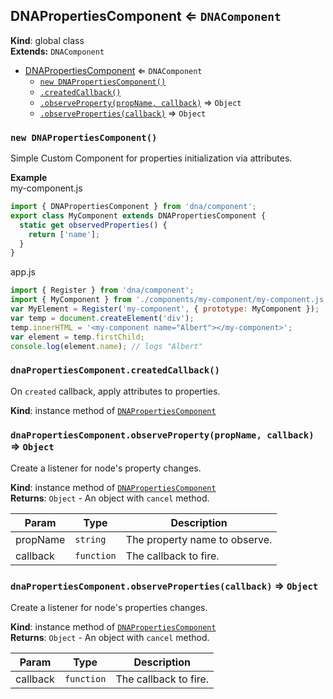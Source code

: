 <a name="DNAPropertiesComponent"></a>

## DNAPropertiesComponent ⇐ <code>DNAComponent</code>
**Kind**: global class  
**Extends:** <code>DNAComponent</code>  

* [DNAPropertiesComponent](#DNAPropertiesComponent) ⇐ <code>DNAComponent</code>
    * [`new DNAPropertiesComponent()`](#new_DNAPropertiesComponent_new)
    * [`.createdCallback()`](#DNAPropertiesComponent+createdCallback)
    * [`.observeProperty(propName, callback)`](#DNAPropertiesComponent+observeProperty) ⇒ <code>Object</code>
    * [`.observeProperties(callback)`](#DNAPropertiesComponent+observeProperties) ⇒ <code>Object</code>

<a name="new_DNAPropertiesComponent_new"></a>

### `new DNAPropertiesComponent()`
Simple Custom Component for properties initialization via attributes.

**Example**  
my-component.js
```js
import { DNAPropertiesComponent } from 'dna/component';
export class MyComponent extends DNAPropertiesComponent {
  static get observedProperties() {
    return ['name'];
  }
}
```
app.js
```js
import { Register } from 'dna/component';
import { MyComponent } from './components/my-component/my-component.js';
var MyElement = Register('my-component', { prototype: MyComponent });
var temp = document.createElement('div');
temp.innerHTML = '<my-component name="Albert"></my-component>';
var element = temp.firstChild;
console.log(element.name); // logs "Albert"
```
<a name="DNAPropertiesComponent+createdCallback"></a>

### `dnaPropertiesComponent.createdCallback()`
On `created` callback, apply attributes to properties.

**Kind**: instance method of <code>[DNAPropertiesComponent](#DNAPropertiesComponent)</code>  
<a name="DNAPropertiesComponent+observeProperty"></a>

### `dnaPropertiesComponent.observeProperty(propName, callback)` ⇒ <code>Object</code>
Create a listener for node's property changes.

**Kind**: instance method of <code>[DNAPropertiesComponent](#DNAPropertiesComponent)</code>  
**Returns**: <code>Object</code> - An object with `cancel` method.  

| Param | Type | Description |
| --- | --- | --- |
| propName | <code>string</code> | The property name to observe. |
| callback | <code>function</code> | The callback to fire. |

<a name="DNAPropertiesComponent+observeProperties"></a>

### `dnaPropertiesComponent.observeProperties(callback)` ⇒ <code>Object</code>
Create a listener for node's properties changes.

**Kind**: instance method of <code>[DNAPropertiesComponent](#DNAPropertiesComponent)</code>  
**Returns**: <code>Object</code> - An object with `cancel` method.  

| Param | Type | Description |
| --- | --- | --- |
| callback | <code>function</code> | The callback to fire. |

